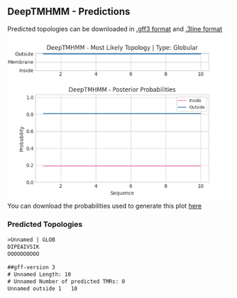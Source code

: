 ## DeepTMHMM - Predictions
Predicted topologies can be downloaded in [.gff3 format](TMRs.gff3) and [.3line format](predicted_topologies.3line)
![picture](plot.png)
You can download the probabilities used to generate this plot [here](Unnamed_probs.csv)
### Predicted Topologies
```
>Unnamed | GLOB
DIPEAIVSIK
OOOOOOOOOO

```


```
##gff-version 3
# Unnamed Length: 10
# Unnamed Number of predicted TMRs: 0
Unnamed	outside	1	10				

```
